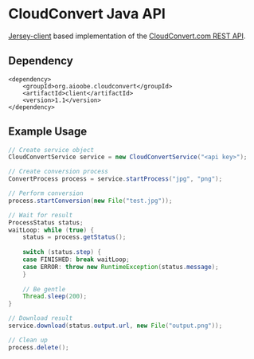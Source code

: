 # CloudConvert Java API

[Jersey-client](https://jersey.java.net/documentation/2.7/user-guide.html#client) based implementation of the [CloudConvert.com REST API](https://cloudconvert.com/api).

## Dependency

```
<dependency>
    <groupId>org.aioobe.cloudconvert</groupId>
    <artifactId>client</artifactId>
    <version>1.1</version>
</dependency>
```

## Example Usage

```java
// Create service object
CloudConvertService service = new CloudConvertService("<api key>");

// Create conversion process
ConvertProcess process = service.startProcess("jpg", "png");

// Perform conversion
process.startConversion(new File("test.jpg"));

// Wait for result
ProcessStatus status;
waitLoop: while (true) {
    status = process.getStatus();
    
    switch (status.step) {
    case FINISHED: break waitLoop;
    case ERROR: throw new RuntimeException(status.message);
    }
    
    // Be gentle
    Thread.sleep(200);
}

// Download result
service.download(status.output.url, new File("output.png"));

// Clean up
process.delete();
```
